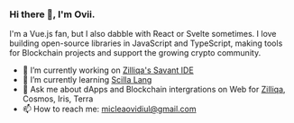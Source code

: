 ### Hi there 👋, I'm Ovii.

I'm a Vue.js fan, but I also dabble with React or Svelte sometimes. I love building open-source libraries in JavaScript and TypeScript, making tools for Blockchain projects and support the growing crypto community.

- 🔭 I’m currently working on [Zilliqa's Savant IDE](https://ide.zilliqa.com)
- 🌱 I’m currently learning [Scilla Lang](#https://scilla-lang.org)
- 💬 Ask me about dApps and Blockchain intergrations on Web for [Zilliqa](https://zilliqa.com), Cosmos, Iris, Terra
- 📫 How to reach me: micleaovidiul@gmail.com

<!--
**micovi/micovi** is a ✨ _special_ ✨ repository because its `README.md` (this file) appears on your GitHub profile.

Here are some ideas to get you started:

- 🔭 I’m currently working on ...
- 🌱 I’m currently learning ...
- 👯 I’m looking to collaborate on ...
- 🤔 I’m looking for help with ...
- 💬 Ask me about ...
- 📫 How to reach me: ...
- 😄 Pronouns: ...
- ⚡ Fun fact: ...
-->
